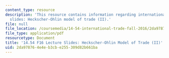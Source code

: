 ```yaml
---
content_type: resource
description: 'This resource contains information regarding international trade lecture
  slides: Heckscher-Ohlin model of trade (II).'
file: null
file_location: /coursemedia/14-54-international-trade-fall-2016/2da978764e4eb3cbe255309d82b661ba_MIT14_54F16_Lecture_14.pdf
file_type: application/pdf
resourcetype: Document
title: '14.54 F16 Lecture Slides: Heckscher-Ohlin Model of Trade (II)'
uid: 2da97876-4e4e-b3cb-e255-309d82b661ba
---
```

